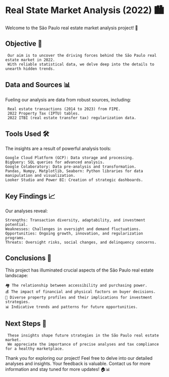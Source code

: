 # Real State Market Analysis (2022) 🏙️

Welcome to the São Paulo real estate market analysis project! 🏢

## Objective 🎯

     Our aim is to uncover the driving forces behind the São Paulo real estate market in 2022. 
     With reliable statistical data, we delve deep into the details to unearth hidden trends.

## Data and Sources 📊

Fueling our analysis are data from robust sources, including:

     Real estate transactions (2014 to 2023) from FIPE.
     2022 Property Tax (IPTU) tables.
     2022 ITBI (real estate transfer tax) regularization data.

## Tools Used 🛠️

The insights are a result of powerful analysis tools:

    Google Cloud Platform (GCP): Data storage and processing.
    BigQuery: SQL queries for advanced analysis.
    Google Colaboratory: Data pre-analysis and transformation.
    Pandas, Numpy, Matplotlib, Seaborn: Python libraries for data manipulation and visualization.
    Looker Studio and Power BI: Creation of strategic dashboards.

## Key Findings 📈

Our analyses reveal:

    Strengths: Transaction diversity, adaptability, and investment potential.
    Weaknesses: Challenges in oversight and demand fluctuations.
    Opportunities: Ongoing growth, innovation, and regularization programs.
    Threats: Oversight risks, social changes, and delinquency concerns.

## Conclusions 🧐

This project has illuminated crucial aspects of the São Paulo real estate landscape:

    🏘️ The relationship between accessibility and purchasing power.
    💰 The impact of financial and physical factors on buyer decisions.
    🏢 Diverse property profiles and their implications for investment strategies.
    📊 Indicative trends and patterns for future opportunities.


## Next Steps 🚀

     These insights shape future strategies in the São Paulo real estate market. 
     We appreciate the importance of precise analyses and tax compliance for a healthy marketplace.

Thank you for exploring our project! Feel free to delve into our detailed analyses and insights. Your feedback is valuable. Contact us for more information and stay tuned for more updates! 🏠📊

 
